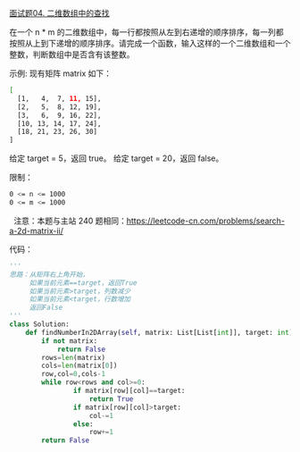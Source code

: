 [面试题04. 二维数组中的查找](https://leetcode-cn.com/problems/er-wei-shu-zu-zhong-de-cha-zhao-lcof/)

在一个 n * m 的二维数组中，每一行都按照从左到右递增的顺序排序，每一列都按照从上到下递增的顺序排序。请完成一个函数，输入这样的一个二维数组和一个整数，判断数组中是否含有该整数。

示例:
现有矩阵 matrix 如下：
```sh
[
  [1,   4,  7, 11, 15],
  [2,   5,  8, 12, 19],
  [3,   6,  9, 16, 22],
  [10, 13, 14, 17, 24],
  [18, 21, 23, 26, 30]
]
```
给定 target = 5，返回 true。
给定 target = 20，返回 false。

限制：
```sh
0 <= n <= 1000
0 <= m <= 1000
```
 
注意：本题与主站 240 题相同：https://leetcode-cn.com/problems/search-a-2d-matrix-ii/

代码：

```python
'''
思路：从矩阵右上角开始，
     如果当前元素==target，返回True
     如果当前元素>target，列数减少
     如果当前元素<target，行数增加
     返回False
'''
class Solution:
    def findNumberIn2DArray(self, matrix: List[List[int]], target: int) -> bool:
        if not matrix:
            return False
        rows=len(matrix)
        cols=len(matrix[0])
        row,col=0,cols-1
        while row<rows and col>=0:
                if matrix[row][col]==target:
                    return True
                if matrix[row][col]>target:
                    col-=1
                else:
                    row+=1
        return False
```            
